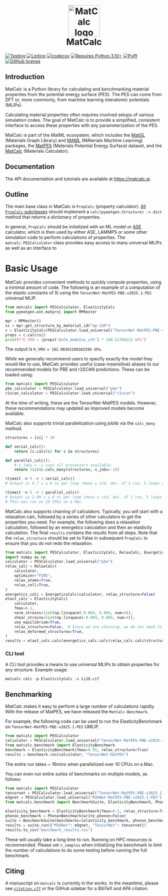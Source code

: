 <h1 align="center">
  <img src="https://github.com/materialsvirtuallab/matcalc/assets/30958850/89486f2f-73fb-40fb-803a-dfafe510eb6d" width="100" alt="MatCalc logo" style="vertical-align: middle;" /><br>
  MatCalc
</h1>

[![Testing](https://github.com/materialsvirtuallab/matcalc/workflows/Testing/badge.svg)](https://github.com/materialsvirtuallab/matcalc/workflows/Testing/badge.svg)
[![Linting](https://github.com/materialsvirtuallab/matcalc/workflows/Linting/badge.svg)](https://github.com/materialsvirtuallab/matcalc/workflows/Linting/badge.svg)
[![codecov](https://codecov.io/gh/materialsvirtuallab/matcalc/branch/main/graph/badge.svg?token=OR7Z9WWRRC)](https://codecov.io/gh/materialsvirtuallab/matcalc)
[![Requires Python 3.10+](https://img.shields.io/badge/Python-3.10+-blue.svg?logo=python&logoColor=white)](https://python.org/downloads)
[![PyPI](https://img.shields.io/pypi/v/matcalc?logo=pypi&logoColor=white)](https://pypi.org/project/matcalc?logo=pypi&logoColor=white)
[![GitHub license](https://img.shields.io/github/license/materialsvirtuallab/matcalc)](https://github.com/materialsvirtuallab/matcalc/blob/main/LICENSE)

## Introduction

MatCalc is a Python library for calculating and benchmarking material properties from the potential energy surface
(PES). The PES can come from DFT or, more commonly, from machine learning interatomic potentials (MLIPs).

Calculating material properties often requires involved setups of various simulation codes. The
goal of MatCalc is to provide a simplified, consistent interface to access these properties with any
parameterization of the PES.

MatCalc is part of the MatML ecosystem, which includes the [MatGL] (Materials Graph Library) and [MAML] (MAterials
Machine Learning) packages, the [MatPES] (Materials Potential Energy Surface) dataset, and the [MatCalc] (Materials
Calculator).

## Documentation

The API documentation and tutorials are available at https://matcalc.ai.

## Outline

The main base class in MatCalc is `PropCalc` (property calculator). [All `PropCalc` subclasses](https://github.com/search?q=repo%3Amaterialsvirtuallab%2Fmatcalc%20%22(PropCalc)%22) should implement a
`calc(pymatgen.Structure) -> dict` method that returns a dictionary of properties.

In general, `PropCalc` should be initialized with an ML model or [ASE] calculator, which is then used by either ASE,
LAMMPS or some other simulation code to perform calculations of properties. The `matcalc.PESCalculator` class
provides easy access to many universal MLIPs as well as an interface to

# Basic Usage

MatCalc provides convenient methods to quickly compute properties, using a minimal amount of code. The following is
an example of a computation of the elastic constants of Si using the `TensorNet-MatPES-PBE-v2025.1-PES` universal MLIP.

```python
from matcalc import PESCalculator, ElasticityCalc
from pymatgen.ext.matproj import MPRester

mpr = MPRester()
si = mpr.get_structure_by_material_id("mp-149")
c = ElasticityCalc(PESCalculator.load_universal("TensorNet-MatPES-PBE-v2025.1-PES"), relax_structure=True)
props = c.calc(si)
print(f"K_VRH = {props['bulk_modulus_vrh'] * 160.2176621} GPa")
```

The output is `K_VRH = 102.08363100102596 GPa`.

While we generally recommend users to specify exactly the model they would like to use, MatCalc provides useful
(case-insensitive) aliases to our recommended models for PBE and r2SCAN predictions. These can be loaded using:

```python
from matcalc import PESCalculator
pbe_calculator = PESCalculator.load_universal("pbe")
r2scan_calculator = PESCalculator.load_universal("r2scan")
```

At the time of writing, these are the TensorNet-MatPES models. However, these recommendations may updated as improved
models become available.

MatCalc also supports trivial parallelization using joblib via the `calc_many` method.

```python
structures = [si] * 20

def serial_calc():
    return [c.calc(s) for s in structures]

def parallel_calc():
    # n_jobs = -1 uses all processors available.
    return list(c.calc_many(structures, n_jobs=-1))

%timeit -n 5 -r 1 serial_calc()
# Output is 8.7 s ± 0 ns per loop (mean ± std. dev. of 1 run, 5 loops each)

%timeit -n 5 -r 1 parallel_calc()
# Output is 2.08 s ± 0 ns per loop (mean ± std. dev. of 1 run, 5 loops each)
# This was run on 10 CPUs on a Mac.
```

MatCalc also supports chaining of calculators. Typically, you will start with a relaxation calc, followed by a series
of other calculators to get the properties you need. For example, the following does a relaxation calculation,
followed by an energetics calculation and then an elasticity calculation. The final `results` contains the results from
all steps. Note that the `relax_structure` should be set to False in subsequent `PropCalc` to ensure that you do not
redo the relaxation.

```python
from matcalc import PESCalculator, ElasticityCalc, RelaxCalc, EnergeticsCalc
import numpy as np
calculator = PESCalculator.load_universal("pbe")
relax_calc = RelaxCalc(
    calculator,
    optimizer="FIRE",
    relax_atoms=True,
    relax_cell=True,
)
energetics_calc = EnergeticsCalc(calculator, relax_structure=False)
elast_calc = ElasticityCalc(
    calculator,
    fmax=0.1,
    norm_strains=list(np.linspace(-0.004, 0.004, num=4)),
    shear_strains=list(np.linspace(-0.004, 0.004, num=4)),
    use_equilibrium=True,
    relax_structure=False,  # Since we are chaining, we do not need to relax
    relax_deformed_structures=True,
)
results = elast_calc.calc(energetics_calc.calc(relax_calc.calc(structure)))
```





### CLI tool

A CLI tool provides a means to use universal MLIPs to obtain properties for any structure. Example usage:

```shell
matcalc calc -p ElasticityCalc -s Li2O.cif
```

## Benchmarking

MatCalc makes it easy to perform a large number of calculations rapidly. With the release of MatPES, we have released
the `MatCalc-Benchmark`.

For example, the following code can be used to run the ElasticityBenchmark on `TensorNet-MatPES-PBE-v2025.1-PES` UMLIP.

```python
from matcalc import PESCalculator
calculator = PESCalculator.load_universal("TensorNet-MatPES-PBE-v2025.1-PES")
from matcalc.benchmark import ElasticityBenchmark
benchmark = ElasticityBenchmark(fmax=0.05, relax_structure=True)
results = benchmark.run(calculator, "TensorNet-MatPES")
```

The entire run takes ~ 16mins when parallelized over 10 CPUs on a Mac.

You can even run entire suites of benchmarks on multiple models, as follows:

```python
from matcalc import PESCalculator
tensornet = PESCalculator.load_universal("TensorNet-MatPES-PBE-v2025.1-PES")
m3gnet = PESCalculator.load_universal("M3GNet-MatPES-PBE-v2025.1-PES")
from matcalc.benchmark import BenchmarkSuite, ElasticityBenchmark, PhononBenchmark

elasticity_benchmark = ElasticityBenchmark(fmax=0.5, relax_structure=True)
phonon_benchmark = PhononBenchmark(write_phonon=False)
suite = BenchmarkSuite(benchmarks=[elasticity_benchmark, phonon_benchmark])
results = suite.run({"M3GNet": m3gnet, "TensorNet": tensornet})
results.to_csv("benchmark_results.csv")
```

These will usually take a long time to run. Running on HPC resources is recommended. Please set `n_samples` when
initializing the benchmark to limit the number of calculations to do some testing before running the full benchmark.

## Citing

A manuscript on `matcalc` is currently in the works. In the meantime, please see [`citation.cff`](citation.cff) or the GitHub
sidebar for a BibTeX and APA citation.

[MAML]: https://materialsvirtuallab.github.io/maml/
[MatGL]: https://matgl.ai
[MatPES]: https://matpes.ai
[MatCalc]: https://matcalc.ai
[ASE]: https://wiki.fysik.dtu.dk/ase/
